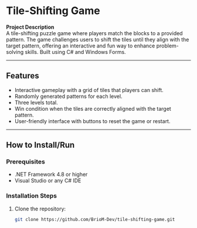 # Tile-Shifting Game

**Project Description**  
A tile-shifting puzzle game where players match the blocks to a provided pattern. The game challenges users to shift the tiles until they align with the target pattern, offering an interactive and fun way to enhance problem-solving skills. Built using C# and Windows Forms.

---

## Features

- Interactive gameplay with a grid of tiles that players can shift.
- Randomly generated patterns for each level.
- Three levels total.
- Win condition when the tiles are correctly aligned with the target pattern.
- User-friendly interface with buttons to reset the game or restart.

---

## How to Install/Run

### Prerequisites

- .NET Framework 4.8 or higher
- Visual Studio or any C# IDE

### Installation Steps

1. Clone the repository:
   ```bash
   git clone https://github.com/BrioM-Dev/tile-shifting-game.git
